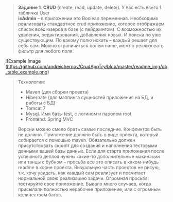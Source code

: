 > **Задание 1**.  **CRUD** (create, read, update, delete). У вас есть всего 1 табличка User  
> **isAdmin** – в приложении это Boolean переменная. Необходимо реализовать стандартное crud приложение, которое отображаем список
> всех юзеров в базе (с пейджингом).  С возможностью их удаления,
> редактирования, добавления новых.  И поиска по уже существующим. По
> какому полю искать – каждый решает для себя сам. Можно ограничиться
> полем name, можно реализовать фильтр для любого поля. 
> 
![Example image (https://github.com/andreichernov/CrudAppTry/blob/master/readme_img/db_table_example.png)

> Технологии: 
> *	Maven (для сборки проекта)
> *	Hibernate (для маппинга сущностей приложения на БД, и работы с БД)
> *	Tomcat 7
> *	Mysql. Имя базы test, с логином и паролем root
> *	Frontend: Spring MVC
> 
> Версии можно смело брать самые последние. Конфликтов быть не должно.
> Приложение должно быть в виде проекта, который собирается с помощью
> maven. Обязательно должен присутствовать скрипт для создания и
> наполнения тестовыми данными вашей базы данных. Если для старта
> приложения после успешного деплоя нужны какие-то дополнительные
> махинации или танцы с бубном – просьба все это описать в каком-нибудь
> readme в корне проекта. Визуальную часть проектов не рисую, т.к. хочу
> увидеть, как каждый сам реализует и посчитает нормальной свою
> реализацию задачи. Огромная просьба: тестируйте свое приложение.
> Бывало много случаев, когда присылали полностью нерабочее приложение,
> или с огромным количеством багов.
